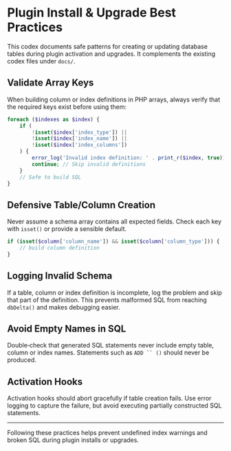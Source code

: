 # Plugin Install & Upgrade Best Practices

This codex documents safe patterns for creating or updating database tables during plugin activation and upgrades. It complements the existing codex files under `docs/`.

## Validate Array Keys

When building column or index definitions in PHP arrays, always verify that the required keys exist before using them:

```php
foreach ($indexes as $index) {
    if (
        !isset($index['index_type']) ||
        !isset($index['index_name']) ||
        !isset($index['index_columns'])
    ) {
        error_log('Invalid index definition: ' . print_r($index, true));
        continue; // Skip invalid definitions
    }
    // Safe to build SQL
}
```

## Defensive Table/Column Creation

Never assume a schema array contains all expected fields. Check each key with `isset()` or provide a sensible default.

```php
if (isset($column['column_name']) && isset($column['column_type'])) {
    // build column definition
}
```

## Logging Invalid Schema

If a table, column or index definition is incomplete, log the problem and skip that part of the definition. This prevents malformed SQL from reaching `dbDelta()` and makes debugging easier.

## Avoid Empty Names in SQL

Double‑check that generated SQL statements never include empty table, column or index names. Statements such as `ADD `` ()` should never be produced.

## Activation Hooks

Activation hooks should abort gracefully if table creation fails. Use error logging to capture the failure, but avoid executing partially constructed SQL statements.

---

Following these practices helps prevent undefined index warnings and broken SQL during plugin installs or upgrades.
